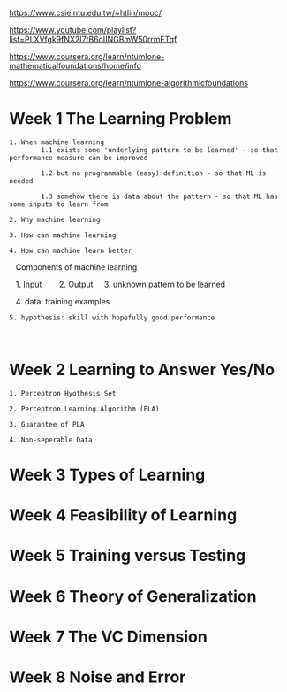 
https://www.csie.ntu.edu.tw/~htlin/mooc/

https://www.youtube.com/playlist?list=PLXVfgk9fNX2I7tB6oIINGBmW50rrmFTqf

https://www.coursera.org/learn/ntumlone-mathematicalfoundations/home/info

https://www.coursera.org/learn/ntumlone-algorithmicfoundations

# Week 1 The Learning Problem

    1. When machine learning
            1.1 exists some 'underlying pattern to be learned' - so that performance measure can be improved
            
            1.2 but no programmable (easy) definition - so that ML is needed
            
            1.3 somehow there is data about the pattern - so that ML has some inputs to learn from

    2. Why machine learning

    3. How can machine learning

    4. How can machine learn better
    
    Components of machine learning
    
    1. Input
    
    2. Output
    
    3. unknown pattern to be learned
    
    4. data: training examples
    
    5. hypothesis: skill with hopefully good performance
    
    

# Week 2 Learning to Answer Yes/No

    1. Perceptron Hyothesis Set
    
    2. Perceptron Learning Algorithm (PLA)
    
    3. Guarantee of PLA
    
    4. Non-seperable Data

# Week 3 Types of Learning


# Week 4 Feasibility of Learning


# Week 5 Training versus Testing


# Week 6 Theory of Generalization


# Week 7 The VC Dimension


# Week 8 Noise and Error
